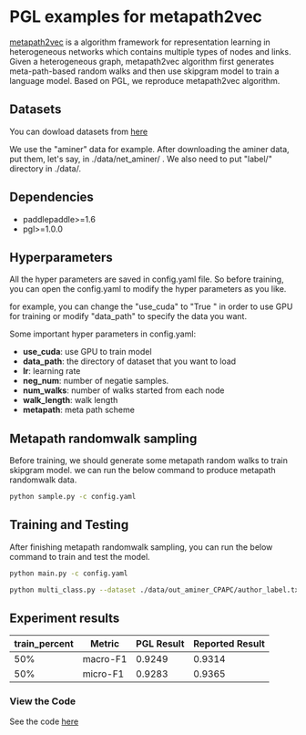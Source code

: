 # PGL examples for metapath2vec
[metapath2vec](https://ericdongyx.github.io/papers/KDD17-dong-chawla-swami-metapath2vec.pdf) is a algorithm framework for representation learning in heterogeneous networks which contains multiple types of nodes and links. Given a heterogeneous graph, metapath2vec algorithm first generates meta-path-based random walks and then use skipgram model to train a language model. Based on PGL, we reproduce metapath2vec algorithm.


## Datasets
You can dowload datasets from [here](https://ericdongyx.github.io/metapath2vec/m2v.html)

We use the "aminer" data for example. After downloading the aminer data, put them, let's say, in ./data/net_aminer/ . We also need to put "label/" directory in ./data/.

## Dependencies
- paddlepaddle>=1.6
- pgl>=1.0.0

## Hyperparameters
All the hyper parameters are saved in config.yaml file. So before training, you can open the config.yaml to modify the hyper parameters as you like.

for example, you can change the \"use_cuda\" to \"True \" in order to use GPU for training or modify \"data_path\" to specify the data you want.

Some important hyper parameters in config.yaml:
- **use_cuda**: use GPU to train model
- **data_path**: the directory of dataset that you want to load
- **lr**: learning rate
- **neg_num**: number of negatie samples.
- **num_walks**: number of walks started from each node
- **walk_length**: walk length
- **metapath**: meta path scheme

## Metapath randomwalk sampling
Before training, we should generate some metapath random walks to train skipgram model. we can run the below command to produce metapath randomwalk data.
```sh
python sample.py -c config.yaml
```

## Training and Testing
After finishing metapath randomwalk sampling, you can run the below command to train and test the model.
```sh
python main.py -c config.yaml

python multi_class.py --dataset ./data/out_aminer_CPAPC/author_label.txt --word2id ./checkpoints/train.metapath2vec/word2id.pkl  --ckpt_path ./checkpoints/train.metapath2vec/model_epoch5/

```

## Experiment results
| train_percent | Metric   | PGL Result | Reported Result |
|---------------|----------|------------|-----------------|
| 50%           | macro-F1 | 0.9249     | 0.9314          |
| 50%           | micro-F1 | 0.9283     | 0.9365          |

### View the Code

See the code [here](metapath2vec_examples_code.html)

